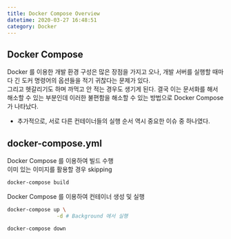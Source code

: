 ```yaml
---
title: Docker Compose Overview
datetime: 2020-03-27 16:48:51
category: Docker
---
```


## Docker Compose

Docker 를 이용한 개발 환경 구성은 많은 장점을 가지고 오나, 개발 서버를 실행할 때마다 긴 도커 명령어의 옵션들을 적기 귀찮다는 문제가 있다.  
그리고 헷갈리기도 하며 까먹고 안 적는 경우도 생기게 된다. 결국 이는 문서화를 해서 해소할 수 있는 부분인데 이러한 불편함을 해소할 수 있는 방법으로 Docker Compose 가 나타났다.  

- 추가적으로, 서로 다른 컨테이너들의 실행 순서 역시 중요한 이슈 중 하나였다.  

## docker-compose.yml

Docker Compose 를 이용하여 빌드 수행  
이미 있는 이미지를 활용할 경우 skipping

```bash
docker-compose build
```

Docker Compose 를 이용하여 컨테이너 생성 및 실행

```bash
docker-compose up \
                -d # Background 에서 실행
```

```bash
docker-compose down
```